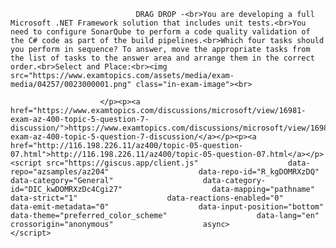 <p class="card-text">
							
								DRAG DROP -<br>You are developing a full Microsoft .NET Framework solution that includes unit tests.<br>You need to configure SonarQube to perform a code quality validation of the C# code as part of the build pipelines.<br>Which four tasks should you perform in sequence? To answer, move the appropriate tasks from the list of tasks to the answer area and arrange them in the correct order.<br>Select and Place:<br><img src="https://www.examtopics.com/assets/media/exam-media/04257/0023000001.png" class="in-exam-image"><br>
							
						</p><p><a href="https://www.examtopics.com/discussions/microsoft/view/16981-exam-az-400-topic-5-question-7-discussion/">https://www.examtopics.com/discussions/microsoft/view/16981-exam-az-400-topic-5-question-7-discussion/</a></p><p><a href="http://116.198.226.11/az400/topic-05-question-07.html">http://116.198.226.11/az400/topic-05-question-07.html</a></p><script src="https://giscus.app/client.js"                    data-repo="azsamples/az204"                    data-repo-id="R_kgDOMRXzDQ"                    data-category="General"                    data-category-id="DIC_kwDOMRXzDc4Cgi27"                    data-mapping="pathname"                    data-strict="1"                    data-reactions-enabled="0"                    data-emit-metadata="0"                    data-input-position="bottom"                    data-theme="preferred_color_scheme"                    data-lang="en"                    crossorigin="anonymous"                    async>                    </script>